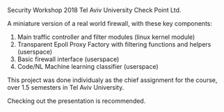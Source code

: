Security Workshop 2018
Tel Aviv University
Check Point Ltd.


A miniature version of a real world firewall,
with these key components:
1. Main traffic controller and filter modules (linux kernel module)
2. Transparent Epoll Proxy Factory with filtering functions and helpers (userspace)
3. Basic firewall interface (userspace)
4. Code/NL Machine learning classifier (userspace)



This project was done individualy as the chief assignment for the course,
over 1.5 semesters in Tel Aviv University.


Checking out the presentation is recommended.
